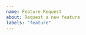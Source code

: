 ```yaml
---
name: Feature Request
about: Request a new feature
labels: "feature"
---
```


<!--- Include motivation, code samples, and example data if relevant. -->
